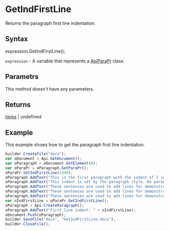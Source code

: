 # GetIndFirstLine

Returns the paragraph first line indentation.

## Syntax

expression.GetIndFirstLine();

`expression` - A variable that represents a [ApiParaPr](../ApiParaPr.md) class.

## Parametrs

This method doesn't have any parameters.

## Returns

[twips](../../../Enumerations/twips.md) &#124; undefined

## Example

This example shows how to get the paragraph first line indentation.

```javascript
builder.CreateFile("docx");
var oDocument = Api.GetDocument();
var oParagraph = oDocument.GetElement(0);
var oParaPr = oParagraph.GetParaPr();
oParaPr.SetIndFirstLine(1440);
oParagraph.AddText("This is the first paragraph with the indent of 1 inch set to the first line. ");
oParagraph.AddText("This indent is set by the paragraph style. No paragraph inline style is applied. ");
oParagraph.AddText("These sentences are used to add lines for demonstrative purposes. ");
oParagraph.AddText("These sentences are used to add lines for demonstrative purposes. ");
oParagraph.AddText("These sentences are used to add lines for demonstrative purposes.");
var nIndFirstLine = oParaPr.GetIndFirstLine();
oParagraph = Api.CreateParagraph();
oParagraph.AddText("First line indent: " + nIndFirstLine);
oDocument.Push(oParagraph);
builder.SaveFile("docx", "GetIndFirstLine.docx");
builder.CloseFile();
```